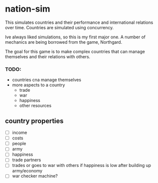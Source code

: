 # nation-sim

This simulates countries and their performance and international relations over time.
Countries are simulated using concurrency.

Ive always liked simulations, so this is my first major one. 
A number of mechanics are being borrowed from the game, Northgard.

The goal for this game is to make complex countries that can manage themselves and their relations with others.

### TODO:
- countries cna manage themselves
- more aspects to a country
  - trade
  - war
  - happiness
  - other resources

## country properties
  - [ ]  income
  - [ ]  costs
  - [ ]  people
  - [ ]  army
  - [ ]  happiness
  - [ ]  trade partners
- [ ]  trades or goes to war with others if happiness is low after building up army/economy
  - [ ]  war checker machine?